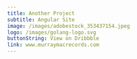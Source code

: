 ```yaml
---
title: Another Project
subtitle: Angular Site
image: /images/adobestock_353437154.jpeg
logo: /images/golang-logo.svg
buttonString: View on Dribbble
link: www.murraymacrecords.com
---
```

